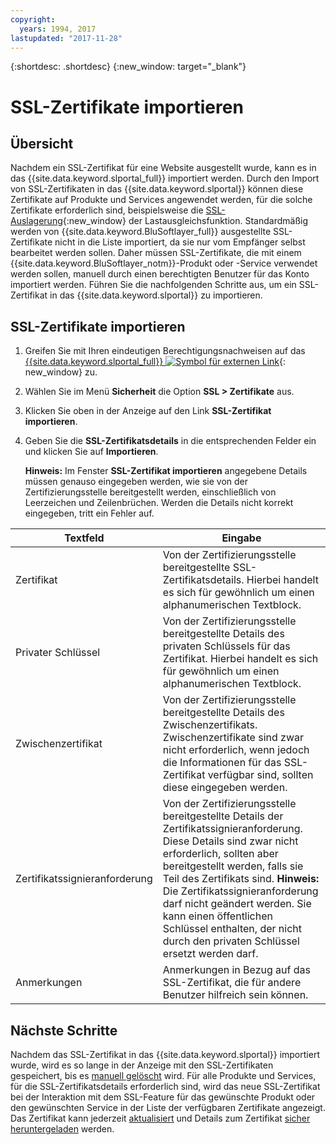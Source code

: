 ```yaml
---
copyright:
  years: 1994, 2017
lastupdated: "2017-11-28"
---
```


{:shortdesc: .shortdesc}
{:new_window: target="_blank"}

# SSL-Zertifikate importieren

## Übersicht

Nachdem ein SSL-Zertifikat für eine Website ausgestellt wurde, kann es in das {{site.data.keyword.slportal_full}} importiert werden. Durch den Import von SSL-Zertifikaten in das {{site.data.keyword.slportal}} können diese Zertifikate auf Produkte und Services angewendet werden, für die solche Zertifikate erforderlich sind, beispielsweise die [SSL-Auslagerung](configure-ssl-offloading-load-balancer.html){:new_window} der Lastausgleichsfunktion. Standardmäßig werden von {{site.data.keyword.BluSoftlayer_full}} ausgestellte SSL-Zertifikate nicht in die Liste importiert, da sie nur vom Empfänger selbst bearbeitet werden sollen. Daher müssen SSL-Zertifikate, die mit einem {{site.data.keyword.BluSoftlayer_notm}}-Produkt oder -Service verwendet werden sollen, manuell durch einen berechtigten Benutzer für das Konto importiert werden. Führen Sie die nachfolgenden Schritte aus, um ein SSL-Zertifikat in das {{site.data.keyword.slportal}} zu importieren.

## SSL-Zertifikate importieren

1. Greifen Sie mit Ihren eindeutigen Berechtigungsnachweisen auf das [{{site.data.keyword.slportal_full}} ![Symbol für externen Link](../../icons/launch-glyph.svg "Symbol für externen Link")](https://control.softlayer.com/){: new_window} zu.
2. Wählen Sie im Menü **Sicherheit** die Option **SSL > Zertifikate** aus.
3. Klicken Sie oben in der Anzeige auf den Link **SSL-Zertifikat importieren**.
4. Geben Sie die **SSL-Zertifikatsdetails** in die entsprechenden Felder ein und klicken Sie auf **Importieren**.

   **Hinweis:** Im Fenster **SSL-Zertifikat importieren** angegebene Details müssen genauso eingegeben werden, wie sie von der Zertifizierungsstelle bereitgestellt werden, einschließlich von Leerzeichen und Zeilenbrüchen. Werden die Details nicht korrekt eingegeben, tritt ein Fehler auf.

| Textfeld | Eingabe |
| -------- | ----- |
|Zertifikat |Von der Zertifizierungsstelle bereitgestellte SSL-Zertifikatsdetails. Hierbei handelt es sich für gewöhnlich um einen alphanumerischen Textblock.|
|Privater Schlüssel | Von der Zertifizierungsstelle bereitgestellte Details des privaten Schlüssels für das Zertifikat. Hierbei handelt es sich für gewöhnlich um einen alphanumerischen Textblock.|
|Zwischenzertifikat | Von der Zertifizierungsstelle bereitgestellte Details des Zwischenzertifikats. Zwischenzertifikate sind zwar nicht erforderlich, wenn jedoch die Informationen für das SSL-Zertifikat verfügbar sind, sollten diese eingegeben werden.|
| Zertifikatssignieranforderung | Von der Zertifizierungsstelle bereitgestellte Details der Zertifikatssignieranforderung. Diese Details sind zwar nicht erforderlich, sollten aber bereitgestellt werden, falls sie Teil des Zertifikats sind. **Hinweis:** Die Zertifikatssignieranforderung darf nicht geändert werden. Sie kann einen öffentlichen Schlüssel enthalten, der nicht durch den privaten Schlüssel ersetzt werden darf.|
|Anmerkungen | Anmerkungen in Bezug auf das SSL-Zertifikat, die für andere Benutzer hilfreich sein können.


## Nächste Schritte

Nachdem das SSL-Zertifikat in das {{site.data.keyword.slportal}} importiert wurde, wird es so lange in der Anzeige mit den SSL-Zertifikaten gespeichert, bis es [manuell gelöscht](delete-ssl-certificate.html) wird. Für alle Produkte und Services, für die SSL-Zertifikatsdetails erforderlich sind, wird das neue SSL-Zertifikat bei der Interaktion mit dem SSL-Feature für das gewünschte Produkt oder den gewünschten Service in der Liste der verfügbaren Zertifikate angezeigt. Das Zertifikat kann jederzeit [aktualisiert](view-and-update-ssl-certificate.html) und Details zum Zertifikat [sicher heruntergeladen](download-ssl-certificate-details.html) werden.

